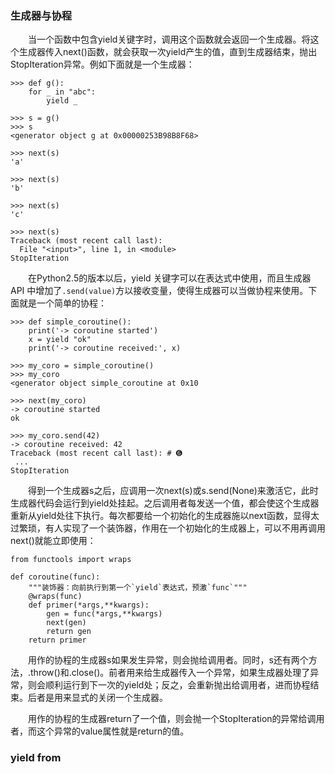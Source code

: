 ### 生成器与协程
　　当一个函数中包含yield关键字时，调用这个函数就会返回一个生成器。将这个生成器传入next()函数，就会获取一次yield产生的值，直到生成器结束，抛出StopIteration异常。例如下面就是一个生成器：

```
>>> def g():
    for _ in "abc":
        yield _
        
>>> s = g()
>>> s
<generator object g at 0x00000253B98B8F68>

>>> next(s)
'a'

>>> next(s)
'b'

>>> next(s)
'c'

>>> next(s)
Traceback (most recent call last):
  File "<input>", line 1, in <module>
StopIteration
```

　　在Python2.5的版本以后，yield 关键字可以在表达式中使用，而且生成器 API 中增加了```.send(value)```方以接收变量，使得生成器可以当做协程来使用。下面就是一个简单的协程：
```
>>> def simple_coroutine():
    print('-> coroutine started')
    x = yield "ok"
    print('-> coroutine received:', x)

>>> my_coro = simple_coroutine()
>>> my_coro
<generator object simple_coroutine at 0x10

>>> next(my_coro)
-> coroutine started
ok

>>> my_coro.send(42)
-> coroutine received: 42
Traceback (most recent call last): # ➏
 ...
StopIteration
```

　　得到一个生成器s之后，应调用一次next(s)或s.send(None)来激活它，此时生成器代码会运行到yield处挂起。之后调用者每发送一个值，都会使这个生成器重新从yield处往下执行。每次都要给一个初始化的生成器施以next函数，显得太过繁琐，有人实现了一个装饰器，作用在一个初始化的生成器上，可以不用再调用next()就能立即使用：
```
from functools import wraps

def coroutine(func): 
    """装饰器：向前执行到第一个`yield`表达式，预激`func`"""
    @wraps(func)
    def primer(*args,**kwargs):
        gen = func(*args,**kwargs)
        next(gen)
        return gen
    return primer
```

　　用作的协程的生成器s如果发生异常，则会抛给调用者。同时，s还有两个方法，.throw()和.close()。前者用来给生成器传入一个异常，如果生成器处理了异常，则会顺利运行到下一次的yield处；反之，会重新抛出给调用者，进而协程结束。后者是用来显式的关闭一个生成器。

　　用作的协程的生成器return了一个值，则会抛一个StopIteration的异常给调用者，而这个异常的value属性就是return的值。

### yield from
